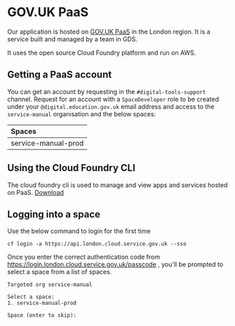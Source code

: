 # GOV.UK PaaS
Our application is hosted on [GOV.UK PaaS](https://cloud.service.gov.uk) in the London region. It is a service built and managed by a team in GDS.

It uses the open source Cloud Foundry platform and run on AWS.

## Getting a PaaS account

You can get an account by requesting in the `#digital-tools-support` channel. 
Request for an account with a `SpaceDeveloper` role to be created under your `@digital.education.gov.uk` email address and access to the `service-manual` organisation and the below spaces:

|Spaces       |
|:------------|
| service-manual-prod | # to be confirmed


## Using the Cloud Foundry CLI
The cloud foundry cli is used to manage and view apps and services hosted on PaaS. 
[Download](https://github.com/cloudfoundry/cli#downloads)


## Logging into a space
Use the below command to login for the first time
```shell
cf login -a https://api.london.cloud.service.gov.uk --sso
```
Once you enter the correct authentication code from https://login.london.cloud.service.gov.uk/passcode , you'll be prompted to select a space from a list of spaces.
```
Targeted org service-manual

Select a space:
1. service-manual-prod

Space (enter to skip):
```

